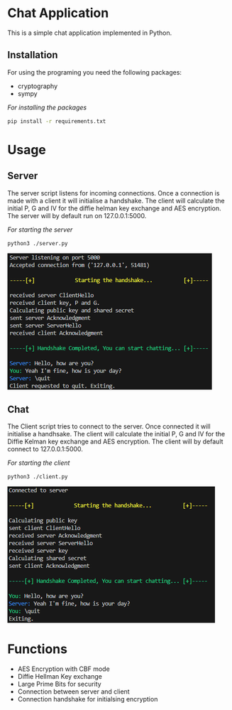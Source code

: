 # Chat Application

This is a simple chat application implemented in Python.

## Installation
For using the programing you need the following packages:
- cryptography
- sympy

*For installing the packages*
```bash
pip install -r requirements.txt
```

# Usage


## Server
The server script listens for incoming connections. Once a connection is made with a client it will initialise a handshake. The client will calculate the initial P, G and IV for the diffie helman key exchange and AES encryption. 
The server will by default run on 127.0.0.1:5000.

*For starting the server*
```bash
python3 ./server.py
```
![Server terminal chat](image-1.png)


## Chat
The Client script tries to connect to the server. Once connected it will initialise a handhsake. The client will calculate the initial P, G and IV for the Diffie Kelman key exchange and AES encryption. 
The client will by default connect to 127.0.0.1:5000.

*For starting the client*
```bash
python3 ./client.py
```
![Client terminal chat](image-2.png)

# Functions
- AES Encryption with CBF mode
- Diffie Hellman Key exchange
- Large Prime Bits for security
- Connection between server and client
- Connection handshake for initialsing encryption